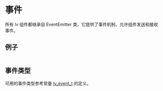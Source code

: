 
# 事件

所有 lv 组件都继承自 EventEmitter 类，它提供了事件机制，允许组件发送和接收事件。


## 例子

```javascript

```

## 事件类型

可用的事件类型参考常量 [lv_event_t](consts#常量类型lv_event_code_t) 的定义。
